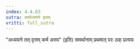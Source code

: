 ```yaml
---
index: 4.4.63
sutra: कर्माध्ययने वृत्तम्
vritti: full_sutra
---
```


"अध्ययने तत् वृत्तम् कर्म अस्य" (इति) समर्थानाम् प्रथमात् परः ठक् प्रत्ययः 